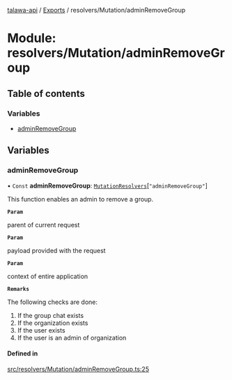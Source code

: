 [talawa-api](../README.md) / [Exports](../modules.md) / resolvers/Mutation/adminRemoveGroup

# Module: resolvers/Mutation/adminRemoveGroup

## Table of contents

### Variables

- [adminRemoveGroup](resolvers_Mutation_adminRemoveGroup.md#adminremovegroup)

## Variables

### adminRemoveGroup

• `Const` **adminRemoveGroup**: [`MutationResolvers`](types_generatedGraphQLTypes.md#mutationresolvers)[``"adminRemoveGroup"``]

This function enables an admin to remove a group.

**`Param`**

parent of current request

**`Param`**

payload provided with the request

**`Param`**

context of entire application

**`Remarks`**

The following checks are done:
1. If the group chat exists
2. If the organization exists
3. If the user exists
4. If the user is an admin of organization

#### Defined in

[src/resolvers/Mutation/adminRemoveGroup.ts:25](https://github.com/PalisadoesFoundation/talawa-api/blob/3677888/api/resolvers/Mutation/adminRemoveGroup.ts#L25)
